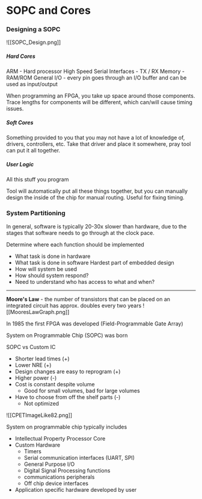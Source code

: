 
# SOPC and Cores
### Designing a SOPC
![[SOPC_Design.png]]

##### Hard Cores
ARM - Hard processor
High Speed Serial Interfaces - TX / RX
Memory - RAM/ROM
General I/O - every pin goes through an I/O buffer and can be used as input/output

When programming an FPGA, you take up space around those components. Trace lengths for components will be different, which can/will cause timing issues.

##### Soft Cores
Something provided to you that you may not have a lot of knowledge of, drivers, controllers, etc.
Take that driver and place it somewhere, pray tool can put it all together.

##### User Logic
All this stuff you program

Tool will automatically put all these things together, but you can manually design the inside of the chip for manual routing. Useful for fixing timing.

### System Partitioning
In general, software is typically 20-30x slower than hardware, due to the stages that software needs to go through at the clock pace.

Determine where each function should be implemented
- What task is done in hardware
- What task is done in software
Hardest part of embedded design
- How will system be used
- How should system respond?
- Need to understand who has access to what and when?


---
**Moore's Law** - the number of transistors that can be placed on an integrated circuit has approx. doubles every two years 
![[MooresLawGraph.png]]

In 1985 the first FPGA was developed (Field-Programmable Gate Array)

System on Programmable Chip (SOPC) was born

SOPC vs Custom IC
- Shorter lead times (+)
- Lower NRE (+)
- Design changes are easy to reprogram (+)
- Higher power (-)
- Cost is constant despite volume
	- Good for small volumes, bad for large volumes
- Have to choose from off the shelf parts (-)
	- Not optimized

![[CPETImageLike82.png]]

System on programmable chip typically includes
- Intellectual Property Processor Core
- Custom Hardware
	- Timers
	- Serial communication interfaces (UART, SPI)
	- General Purpose I/O
	- Digital Signal Processing functions
	- communications peripherals
	- Off chip device interfaces
- Application specific hardware developed by user

